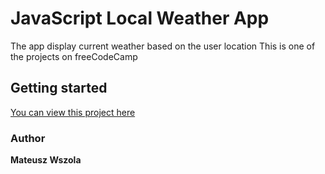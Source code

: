 # JavaScript Local Weather App

The app display current weather based on the user location
This is one of the projects on freeCodeCamp

## Getting started

[You can view this project here](https://codepen.io/mateuszwszola/full/zWrBEG/)

### Author
**Mateusz Wszola**
